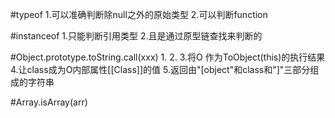 #typeof
1.可以准确判断除null之外的原始类型
2.可以判断function

#instanceof
1.只能判断引用类型
2.且是通过原型链查找来判断的

#Object.prototype.toString.call(xxx)
1.
2.
3.将O 作为ToObject(this)的执行结果
4.让class成为O内部属性[[Class]]的值
5.返回由"[object"和class和"]"三部分组成的字符串


#Array.isArray(arr)